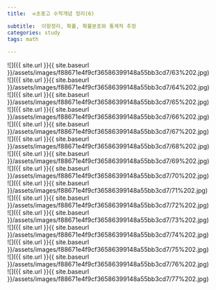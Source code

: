 ```yaml
---
title:  ➗초중고 수학개념 정리(6)

subtitle:  이항정리, 확률, 확률분포와 통계적 추정
categories: study 
tags: math
 
---
```


  
  
![]({{ site.url }}{{ site.baseurl }}/assets/images/f88671e4f9cf36586399148a55bb3cd7/63%202.jpg)  
![]({{ site.url }}{{ site.baseurl }}/assets/images/f88671e4f9cf36586399148a55bb3cd7/64%202.jpg)  
![]({{ site.url }}{{ site.baseurl }}/assets/images/f88671e4f9cf36586399148a55bb3cd7/65%202.jpg)  
![]({{ site.url }}{{ site.baseurl }}/assets/images/f88671e4f9cf36586399148a55bb3cd7/66%202.jpg)  
![]({{ site.url }}{{ site.baseurl }}/assets/images/f88671e4f9cf36586399148a55bb3cd7/67%202.jpg)  
![]({{ site.url }}{{ site.baseurl }}/assets/images/f88671e4f9cf36586399148a55bb3cd7/68%202.jpg)  
![]({{ site.url }}{{ site.baseurl }}/assets/images/f88671e4f9cf36586399148a55bb3cd7/69%202.jpg)  
![]({{ site.url }}{{ site.baseurl }}/assets/images/f88671e4f9cf36586399148a55bb3cd7/70%202.jpg)  
![]({{ site.url }}{{ site.baseurl }}/assets/images/f88671e4f9cf36586399148a55bb3cd7/71%202.jpg)  
![]({{ site.url }}{{ site.baseurl }}/assets/images/f88671e4f9cf36586399148a55bb3cd7/72%202.jpg)  
![]({{ site.url }}{{ site.baseurl }}/assets/images/f88671e4f9cf36586399148a55bb3cd7/73%202.jpg)  
![]({{ site.url }}{{ site.baseurl }}/assets/images/f88671e4f9cf36586399148a55bb3cd7/74%202.jpg)  
![]({{ site.url }}{{ site.baseurl }}/assets/images/f88671e4f9cf36586399148a55bb3cd7/75%202.jpg)  
![]({{ site.url }}{{ site.baseurl }}/assets/images/f88671e4f9cf36586399148a55bb3cd7/76%202.jpg)  
![]({{ site.url }}{{ site.baseurl }}/assets/images/f88671e4f9cf36586399148a55bb3cd7/77%202.jpg)  
